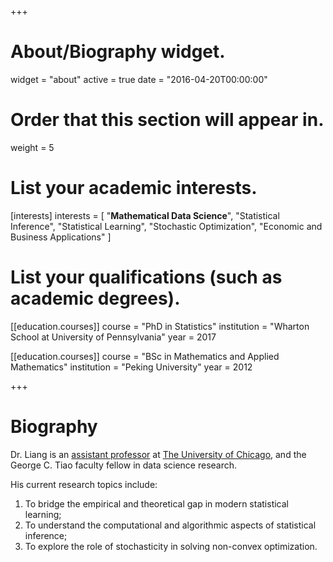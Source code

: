 +++
# About/Biography widget.
widget = "about"
active = true
date = "2016-04-20T00:00:00"

# Order that this section will appear in.
weight = 5

# List your academic interests.
[interests]
  interests = [
    "**Mathematical Data Science**",
    "Statistical Inference",
    "Statistical Learning",
    "Stochastic Optimization",
    "Economic and Business Applications"
  ]

# List your qualifications (such as academic degrees).
[[education.courses]]
  course = "PhD in Statistics"
  institution = "Wharton School at University of Pennsylvania"
  year = 2017

[[education.courses]]
  course = "BSc in Mathematics and Applied Mathematics"
  institution = "Peking University"
  year = 2012

+++

# Biography

Dr. Liang is an [assistant professor](https://www.chicagobooth.edu/faculty/directory/l/tengyuan-liang) at [The University of Chicago](https://www.uchicago.edu), and the George C. Tiao faculty fellow in data science research.  

His current research topics include:

1. To bridge the empirical and theoretical gap in modern statistical learning;
2. To understand the computational and algorithmic aspects of statistical inference;
3. To explore the role of stochasticity in solving non-convex optimization.

<!-- His CV can be found [here](pdf/Liang-CV.pdf). -->
